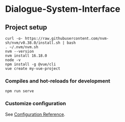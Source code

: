 # Dialogue-System-Interface

## Project setup
```
curl -o- https://raw.githubusercontent.com/nvm-sh/nvm/v0.38.0/install.sh | bash
. ~/.nvm/nvm.sh
nvm --version
nvm install 16.18.0
node -v
npm install -g @vue/cli
vue create my-vue-project
```

### Compiles and hot-reloads for development
```
npm run serve
```

### Customize configuration
See [Configuration Reference](https://cli.vuejs.org/config/).
